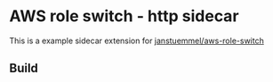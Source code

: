 # AWS role switch - http sidecar

This is a example sidecar extension for [janstuemmel/aws-role-switch](https://github.com/janstuemmel/aws-role-switch)

## Build

